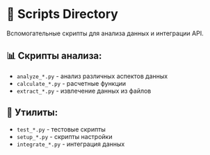 # 📁 Scripts Directory

Вспомогательные скрипты для анализа данных и интеграции API.

## 📊 Скрипты анализа:
- `analyze_*.py` - анализ различных аспектов данных
- `calculate_*.py` - расчетные функции
- `extract_*.py` - извлечение данных из файлов

## 🔧 Утилиты:
- `test_*.py` - тестовые скрипты
- `setup_*.py` - скрипты настройки
- `integrate_*.py` - интеграция данных